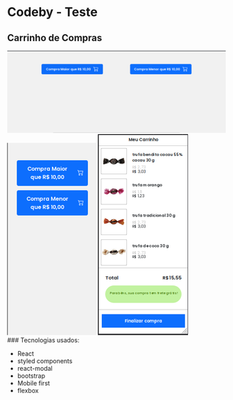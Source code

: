 Codeby - Teste
================================
## Carrinho de Compras

<img src="https://github.com/LucasEmanuel9611/teste_carrinho/blob/master/src/assets/home.png" alt="imgHome"/>
<div > 
  <img src="https://github.com/LucasEmanuel9611/teste_carrinho/blob/master/src/assets/homeMobile.png" alt="imgHomeMobile"/>
  <img src="https://github.com/LucasEmanuel9611/teste_carrinho/blob/master/src/assets/maior.png" alt="tela compras maiores que 10 reais"/>
</div>
### Tecnologias usados:

* React
* styled components
* react-modal
* bootstrap
* Mobile first
* flexbox


